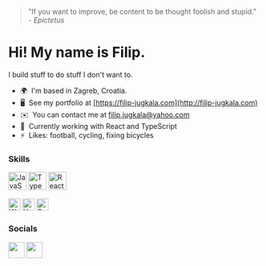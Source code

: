 
> "If you want to improve, be content to be thought foolish and stupid." - <i>Epictetus</i> 
> 
Hi! My name is Filip.
=============================================================================================================================

I build stuff to do stuff I don't want to.

* 🌍  I'm based in Zagreb, Croatia.
* 🖥️  See my portfolio at [https://filip-jugkala.com](http://filip-jugkala.com)
* ✉️  You can contact me at [filip.jugkala@yahoo.com](mailto:filip.jugkala@yahoo.com)
* 🧠  Currently working with React and TypeScript
* ⚡  Likes: football, cycling, fixing bicycles

### Skills


<p align="left">
<a  rel="noreferrer"><img src="https://raw.githubusercontent.com/danielcranney/readme-generator/main/public/icons/skills/javascript-colored.svg" width="36" height="36" alt="JavaScript" /></a>
  <a rel="noreferrer"><img src="https://raw.githubusercontent.com/danielcranney/readme-generator/main/public/icons/skills/typescript-colored.svg" width="36" height="36" alt="TypeScript" /></a>
  <a rel="noreferrer"><img src="https://raw.githubusercontent.com/danielcranney/readme-generator/main/public/icons/skills/react-colored.svg" width="36" height="36" alt="React" /></a>

  <a rel="noreferrer"><img src="https://raw.githubusercontent.com/danielcranney/readme-generator/main/public/icons/skills/webpack-colored.svg" width="24" height="24" alt="Webpack" /></a>
  <a  rel="noreferrer"><img src="https://raw.githubusercontent.com/danielcranney/readme-generator/main/public/icons/skills/vuejs-colored.svg" width="24" height="24" alt="Vue" /></a>
    <a  rel="noreferrer"><img src="https://raw.githubusercontent.com/danielcranney/readme-generator/main/public/icons/skills/svelte-colored.svg" width="24" height="24" alt="Svelte" /></a>
    
  
</p>


### Socials

<p align="left"> <a href="https://www.github.com/J-Filip" target="_blank" rel="noreferrer"><img src="https://raw.githubusercontent.com/danielcranney/readme-generator/main/public/icons/socials/github-dark.svg" width="32" height="32" /></a> 
  <a href="https://www.linkedin.com/in/filip-jugkala" target="_blank" rel="noreferrer"><img src="https://raw.githubusercontent.com/danielcranney/readme-generator/main/public/icons/socials/linkedin.svg" width="32" height="32" /></a></p>
